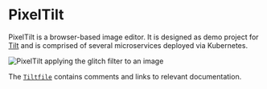 # PixelTilt
PixelTilt is a browser-based image editor.
It is designed as demo project for [Tilt][tilt] and is comprised of several microservices deployed via Kubernetes. 

![PixelTilt applying the glitch filter to an image](./pixeltilt.gif)

The [`Tiltfile`](https://github.com/tilt-dev/pixeltilt/blob/master/Tiltfile) contains comments and links to relevant documentation.

[tilt]: https://github.com/tilt-dev/tilt

